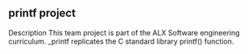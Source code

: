 ## printf project

Description This team project is part of the ALX Software engineering curriculum. _printf replicates the C standard library printf() function.
